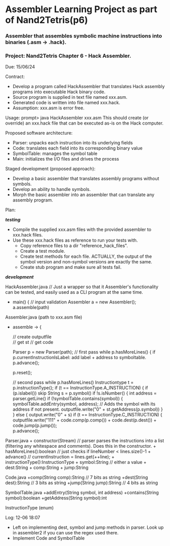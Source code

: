 # Assembler Learning Project as part of Nand2Tetris(p6)
### Assembler that assembles symbolic machine instructions into binaries (.asm -> .hack). 

### Project: Nand2Tetris Chapter 6 - Hack Assembler.
Due: 15/06/24


Contract:

- Develop a program called HackAssembler that translates Hack assembly programs into executable Hack binary code.
- Source program is supplied in text file named xxx.asm.
- Generated code is written into file named xxx.hack.
- Assumption: xxx.asm is error free.

Usage: 
prompt> java HackAssembler xxx.asm
This should create (or override) an xxx.hack file that can be executed as-is on the Hack computer.

Proposed software architecture:
- Parser: unpacks each instruction into its underlying fields
- Code: translates each field into its corresponding binary value
- SymbolTable: manages the symbol table
- Main: initializes the I/O files and drives the process


Staged development (proposed approach):
- Develop a basic assembler that translates assembly programs without symbols.
- Develop an ability to handle symbols.
- Morph the basic assembler into an assembler that can translate any assembly program.


Plan:

***testing***
- Compile the supplied xxx.asm files with the provided assembler to xxx.hack files. 
- Use these xxx.hack files as reference to run your tests with. 
	- Copy reference files to a dir "reference_hack_files".
	- Create a test module.
	- Create test methods for each file. ACTUALLY, the output of the symbol version and non-symbol versions are exactly the same. 
	- Create stub program and make sure all tests fail.
	

***development***

HackAssembler.java
// Just a wrapper so that it Assembler's functionality can be tested, and easily used as a CLI program at the same time. 
+ main() {
	// input validation
	Assembler a = new Assembler();
	a.assemble(path)
	

Assembler.java (path to xxx.asm file)
+ assemble -> {
	
	// create outputfile	
	// get st
	// get code
	
	Parser p =	new Parser(path);
	// first pass
	while p.hasMoreLines() {
		if p.currentInstructionIsLabel:
			add label + address to symboltable.
		p.advance();
	
	p.reset();
	
	// second pass
	while p.hasMoreLines()
		Instructiontype t =	p.instructionType();
		if (t == InstructionType.A_INSTRUCTION) {
		 	if (p.islabel())
				skip
			String s = p.symbol() 
			if !s.isNumber() {
				int address = parser.getLine()
				if (!symbolTable.contains(symbol)) {
					symbolTable.addEntry(symbol, address); // Adds the symbol with its address if not present.
				outputfile.write("0" + st.getAddress(p.symbol))
			}
		} else {
		 output.write("0" + s)
		if (t == InstructionType.C_INSTRUCTION) {
			outputfile.write("111" + code.comp(p.comp()) + code.dest(p.dest()) + code.jump(p.jump());		
		p.advance();
	

	
Parser.java
	+ constructor(Stream) // parser parses the instructions into a list (filtering any whitespace and comments). Does this in the constructor.
	+ hasMoreLines():boolean // just checks if lineNumber < lines.size()-1
	+ advance() // currentInstruction = lines.get(++line);
	+ instructionType():InstructionType
	+ symbol:String // either a value 
	+ dest:String
	+ comp:String
	+ jump:String


Code.java
	+comp(String comp):String // 7 bits as string
	+dest(String dest):String // 3 bits as string
	+jump(String jump):String // 4 bits as string

SymbolTable.java
	+addEntry(String symbol, int address)
	+contains(String symbol):boolean
	+getAddress(String symbol):int
	
InstructionType (enum)	







Log:
12-06 18:07
- Left on implementing dest, symbol and jump methods in parser. Look up in assembler2 if you can use the regex used there.
- Implement Code and SymbolTable

